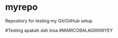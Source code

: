 # myrepo
Repository for testing my Git/GitHub setup

#Testing apakah dah bisa
#MARICOBALAGIIIIIIIIIYEY